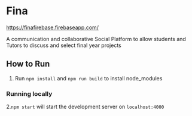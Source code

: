 # Fina

https://finafirebase.firebaseapp.com/

A communication and collaborative Social Platform to allow students and Tutors to discuss and select final year projects


## How to Run
1. Run `npm install` and `npm run build` to install node_modules

### Running locally

2.`npm start` will start the development server on `localhost:4000`
